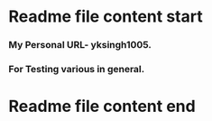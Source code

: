 # Readme file content start
### My Personal URL- yksingh1005.
### For Testing various in general.
# Readme file content end
